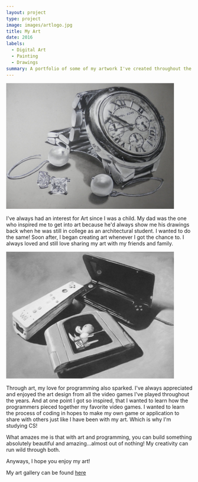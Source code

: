 ```yaml
---
layout: project
type: project
image: images/artlogo.jpg
title: My Art
date: 2016
labels:
  - Digital Art
  - Painting
  - Drawings
summary: A portfolio of some of my artwork I've created throughout the years. What sparked my interest in art and programming.
---
```

<img src="../images/my_art2.jpg" style="max-width:90%;">

I've always had an interest for Art since I was a child. My dad was the one who inspired me to get into art because he'd always show me 
his drawings back when he was still in college as an architectural student. 
I wanted to do the same! Soon after, I began creating art whenever I got the chance to. 
I always loved and still love sharing my art with my friends and family.

<img src="../images/my_art3.jpg" style="max-width:90%;">

Through art, my love for programming also sparked. I've always appreciated and enjoyed the art design from all the video games I've played
throughout the years. And at one point I got so inspired, that I wanted to learn how the programmers pieced together my favorite video games. I wanted to learn the process of coding in hopes to make my own game or application to share with others just like I have been with my art. Which is why I'm studying CS!

What amazes me is that with art and programming, you can build something absolutely beautiful and amazing...almost out of nothing! My creativity can run wild through both.

Anyways, I hope you enjoy my art!

My art gallery can be found [here](http://xiloria.deviantart.com/)
